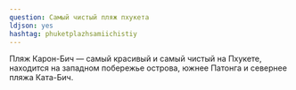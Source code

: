 ```yaml
---
question: Cамый чистый пляж пхукета
ldjson: yes
hashtag: phuketplazhsamiichistiy
---
```


Пляж Карон-Бич — самый красивый и самый чистый на Пхукете, находится на западном побережье острова, южнее Патонга и севернее пляжа Ката-Бич.
